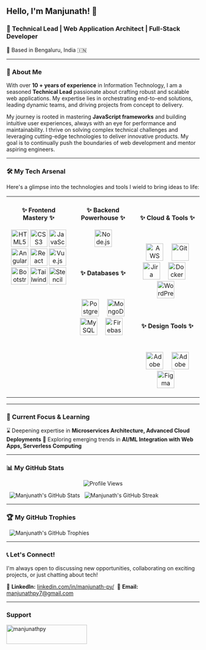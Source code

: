 <h2>Hello, I'm Manjunath! 👋</h2>
<h3>🚀 Technical Lead | Web Application Architect | Full-Stack Developer</h3>
<p>📍 Based in Bengaluru, India 🇮🇳</p>

---

### 🌟 About Me

With over **10 + years of experience** in Information Technology, I am a seasoned **Technical Lead** passionate about crafting robust and scalable web applications. My expertise lies in orchestrating end-to-end solutions, leading dynamic teams, and driving projects from concept to delivery.

My journey is rooted in mastering **JavaScript frameworks** and building intuitive user experiences, always with an eye for performance and maintainability. I thrive on solving complex technical challenges and leveraging cutting-edge technologies to deliver innovative products. My goal is to continually push the boundaries of web development and mentor aspiring engineers.

---

### 🛠️ My Tech Arsenal

Here's a glimpse into the technologies and tools I wield to bring ideas to life:

<table width="100%" align="center">
<tr>
<td width="33%" valign="top">
  <h4 align="center">✨ Frontend Mastery ✨</h4>
    <p align="center">
      <img src="https://cdn.jsdelivr.net/gh/devicons/devicon/icons/html5/html5-original.svg" width="45" height="45" alt="HTML5" title="HTML5" />
      <img src="https://cdn.jsdelivr.net/gh/devicons/devicon/icons/css3/css3-original.svg" width="45" height="45" alt="CSS3" title="CSS3" />
      <img src="https://cdn.jsdelivr.net/gh/devicons/devicon/icons/javascript/javascript-original.svg" width="45" height="45" alt="JavaScript" title="JavaScript" />
      <img src="https://cdn.jsdelivr.net/gh/devicons/devicon/icons/angularjs/angularjs-original.svg" width="45" height="45" alt="Angular" title="Angular (v1.x - v20)" />
      <img src="https://cdn.jsdelivr.net/gh/devicons/devicon/icons/react/react-original.svg" width="45" height="45" alt="React" title="React" />
      <img src="https://cdn.jsdelivr.net/gh/devicons/devicon/icons/vuejs/vuejs-original.svg" width="45" height="45" alt="Vue.js" title="Vue.js" />
      <img src="https://cdn.jsdelivr.net/gh/devicons/devicon/icons/bootstrap/bootstrap-original.svg" width="45" height="45" alt="Bootstrap" title="Bootstrap" />
      <img src="https://cdn.jsdelivr.net/gh/devicons/devicon@latest/icons/tailwindcss/tailwindcss-original.svg" width="45" height="45" alt="Tailwind CSS" title="Tailwind CSS" />
      <img src="https://cdn.jsdelivr.net/gh/devicons/devicon/icons/stenciljs/stenciljs-original.svg" width="45" height="45" alt="Stencil JS" title="Stencil JS" />
    </p>
</td>
<td width="33%" valign="top">
  <h4 align="center">✨ Backend Powerhouse ✨</h4>
    <p align="center">
      <img src="https://cdn.jsdelivr.net/gh/devicons/devicon/icons/nodejs/nodejs-original.svg" width="45" height="45" alt="Node.js" title="Node.js" />
    </p>
  <h4 align="center">✨ Databases ✨</h4>
    <p align="center">
      <img src="https://cdn.jsdelivr.net/gh/devicons/devicon/icons/postgresql/postgresql-original.svg" width="45" height="45" alt="PostgreSQL" title="PostgreSQL" />
      <img src="https://cdn.jsdelivr.net/gh/devicons/devicon/icons/mongodb/mongodb-original.svg" width="45" height="45" alt="MongoDB" title="MongoDB" />
      <img src="https://cdn.jsdelivr.net/gh/devicons/devicon/icons/mysql/mysql-original.svg" width="45" height="45" alt="MySQL" title="MySQL" />
      <img src="https://cdn.jsdelivr.net/gh/devicons/devicon/icons/firebase/firebase-original.svg" width="45" height="45" alt="Firebase" title="Firebase" />
    </p>
</td>
<td width="33%" valign="top">
  <h4 align="center">✨ Cloud & Tools ✨</h4>
    <p align="center">
      <img src="https://cdn.jsdelivr.net/gh/devicons/devicon/icons/amazonwebservices/amazonwebservices-plain-wordmark.svg" width="45" height="45" alt="AWS" title="AWS (Certified Cloud Practitioner)" />
      <img src="https://cdn.jsdelivr.net/gh/devicons/devicon/icons/git/git-original.svg" width="45" height="45" alt="Git" title="Git" />
      <img src="https://cdn.jsdelivr.net/gh/devicons/devicon/icons/jira/jira-original.svg" width="45" height="45" alt="Jira" title="Atlassian Suite (Jira, Confluence)" />
      <img src="https://cdn.jsdelivr.net/gh/devicons/devicon/icons/docker/docker-original.svg" width="45" height="45" alt="Docker" title="Docker" />
      <img src="https://cdn.jsdelivr.net/gh/devicons/devicon/icons/wordpress/wordpress-plain.svg" width="45" height="45" alt="WordPress" title="WordPress" />
    </p>
  <h4 align="center">✨ Design Tools ✨</h4>
    <p align="center">
      <img src="https://cdn.jsdelivr.net/gh/devicons/devicon/icons/photoshop/photoshop-original.svg" width="45" height="45" alt="Adobe Photoshop" title="Adobe Photoshop" />
      <img src="https://cdn.jsdelivr.net/gh/devicons/devicon/icons/illustrator/illustrator-original.svg" width="45" height="45" alt="Adobe Illustrator" title="Adobe Illustrator" />
      <img src="https://cdn.jsdelivr.net/gh/devicons/devicon/icons/figma/figma-original.svg" width="45" height="45" alt="Figma" title="Figma" />
    </p>
</td>
</tr>
</table>

---

### 🌱 Current Focus & Learning

⌛ Deepening expertise in **Microservices Architecture, Advanced Cloud Deployments**
🔬 Exploring emerging trends in **AI/ML Integration with Web Apps, Serverless Computing**

---

### 📊 My GitHub Stats
<p align="center">
  <img src="https://komarev.com/ghpvc/?username=manjunathpy&color=blueviolet" alt="Profile Views" />
</p>
<p>
  <img src="https://github-readme-stats.vercel.app/api?username=manjunathpy&show_icons=true&theme=tokyonight&hide_border=true&count_private=true" alt="Manjunath's GitHub Stats" />
  <img src="https://github-readme-streak-stats.herokuapp.com/?user=manjunathpy&theme=tokyonight&hide_border=true" alt="Manjunath's GitHub Streak" />
<!--   <img src="https://github-readme-stats.vercel.app/api/top-langs/?username=manjunathpy&layout=compact&theme=tokyonight&hide_border=true" alt="Manjunath's Top Languages" /> -->
</p>

---

### 🏆 My GitHub Trophies

<p>
  <img src="https://github-profile-trophy.vercel.app/?username=manjunathpy&theme=tokyonight&no-background=true&no-frame=true" alt="Manjunath's GitHub Trophies" style="max-width: 100%;"/>
</p>

---

### 📞 Let's Connect!

I'm always open to discussing new opportunities, collaborating on exciting projects, or just chatting about tech!

🤝 **LinkedIn:** [linkedin.com/in/manjunath-py/](https://www.linkedin.com/in/manjunath-py/) 
📧 **Email:** [manjunathpy7@gmail.com](mailto:manjunathpy7@gmail.com) 

---

### Support

<p>
  <a href="https://ko-fi.com/manjunathpy"> <img align="left" src="https://cdn.ko-fi.com/cdn/kofi3.png?v=3" height="50" width="210" alt="manjunathpy" /></a>
</p>
